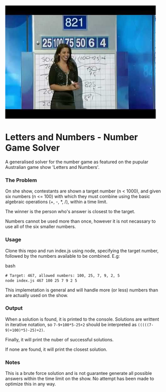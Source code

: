 ![Letters and Numbers](./screenshot.jpg)

# Letters and Numbers - Number Game Solver

A generalised solver for the number game as featured on the pupular Australian game show 'Letters and Numbers'.

### The Problem

On she show, contestants are shown a target number (n < 1000), and given six numbers (n <= 100) with which they must combine using the basic algebraic operations (+, -, *, /), within a time limit.

The winner is the person who's answer is closest to the target.

Numbers cannot be used more than once, however it is not necassary to use all of the six smaller numbers.

### Usage

Clone this repo and run index.js using node, specifying the target number, followed by the numbers available to be combined. E.g:

bash
```
# Target: 467, allowed numbers: 100, 25, 7, 9, 2, 5
node index.js 467 100 25 7 9 2 5
```

This implemetation is general and will handle more (or less) numbers than are actually used on the show.

### Output

When a solution is found, it is printed to the console. Solutions are writtent in iterative notation, so `7-9+100*5-25+2` should be interpreted as `(((((7-9)+100)*5)-25)+2)`.

Finally, it will print the nuber of successful solutions.

If none are found, it will print the closest solution.

### Notes

This is a brute force solution and is not guarantee generate all possible answers within the time limit on the show. No attempt has been made to optimize this in any way.